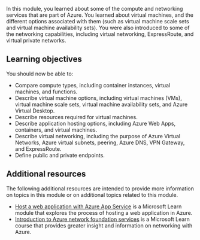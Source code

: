 In this module, you learned about some of the compute and networking services that are part of Azure. You learned about virtual machines, and the different options associated with them (such as virtual machine scale sets and virtual machine availability sets). You were also introduced to some of the networking capabilities, including virtual networking, ExpressRoute, and virtual private networks.

## Learning objectives

You should now be able to:

 -  Compare compute types, including container instances, virtual machines, and functions.
 -  Describe virtual machine options, including virtual machines (VMs), virtual machine scale sets, virtual machine availability sets, and Azure Virtual Desktop.
 -  Describe resources required for virtual machines.
 -  Describe application hosting options, including Azure Web Apps, containers, and virtual machines.
 -  Describe virtual networking, including the purpose of Azure Virtual Networks, Azure virtual subnets, peering, Azure DNS, VPN Gateway, and ExpressRoute.
 -  Define public and private endpoints.

## Additional resources

The following additional resources are intended to provide more information on topics in this module or on additional topics related to this module.

 -  [Host a web application with Azure App Service](../media/media) is a Microsoft Learn module that explores the process of hosting a web application in Azure.
 -  [Introduction to Azure network foundation services](../media/media) is a Microsoft Learn course that provides greater insight and information on networking with Azure.
